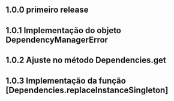 ## 1.0.0 primeiro release

## 1.0.1 Implementação do objeto DependencyManagerError

## 1.0.2 Ajuste no método Dependencies.get

## 1.0.3 Implementação da função [Dependencies.replaceInstanceSingleton]